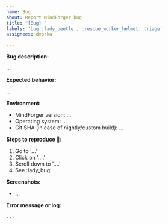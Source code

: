 ```yaml
---
name: Bug
about: Report MindForger bug
title: "[Bug] "
labels: 'bug :lady_beetle:, :rescue_worker_helmet: triage'
assignees: dvorka

---
```


**Bug description:**

...

**Expected behavior:**

...

**Environment:**

* MindForger version: ...
* Operating system: ...
* Git SHA (in case of nightly/custom build): ...

**Steps to reproduce :lady_beetle::**

1. Go to '...'
2. Click on '....'
3. Scroll down to '....'
4. See :lady_bug:


**Screenshots:**

* ...

**Error message or log:**

```
...
```
